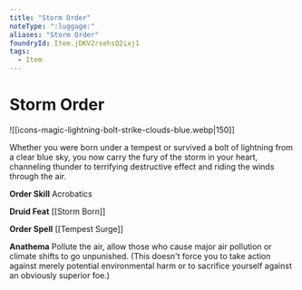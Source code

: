 ```yaml
---
title: "Storm Order"
noteType: ":luggage:"
aliases: "Storm Order"
foundryId: Item.jDKV2rsehsQ2ixj1
tags:
  - Item
---
```


# Storm Order
![[icons-magic-lightning-bolt-strike-clouds-blue.webp|150]]

Whether you were born under a tempest or survived a bolt of lightning from a clear blue sky, you now carry the fury of the storm in your heart, channeling thunder to terrifying destructive effect and riding the winds through the air.

**Order Skill** Acrobatics

**Druid Feat** [[Storm Born]]

**Order Spell** [[Tempest Surge]]

**Anathema** Pollute the air, allow those who cause major air pollution or climate shifts to go unpunished. (This doesn't force you to take action against merely potential environmental harm or to sacrifice yourself against an obviously superior foe.)
